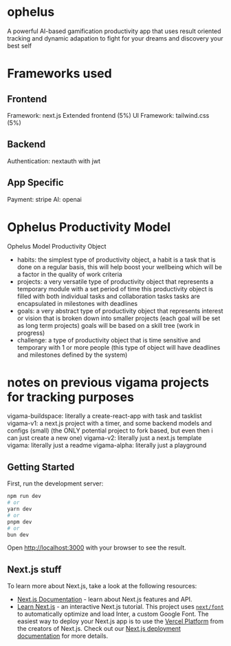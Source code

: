 # ophelus

A powerful AI-based gamification productivity app that uses result oriented tracking and dynamic adapation to fight for your dreams and discovery your best self

# Frameworks used

## Frontend

Framework: next.js Extended frontend (5%)
UI Framework: tailwind.css (5%)

## Backend

Authentication: nextauth with jwt

## App Specific

Payment: stripe
AI: openai

# Ophelus Productivity Model

Ophelus Model Productivity Object

- habits: the simplest type of productivity object, a habit is a task that is done on a regular basis, this will help boost your wellbeing which will be a factor in the quality of work criteria
- projects: a very versatile type of productivity object that represents a temporary module with a set period of time
  this productivity object is filled with both individual tasks and collaboration tasks tasks are encapsulated in milestones with deadlines
- goals: a very abstract type of productivity object that represents interest or vision that is broken down into smaller projects (each goal will be set as long term projects) goals will be based on a skill tree (work in progress)
- challenge: a type of productivity object that is time sensitive and temporary with 1 or more people (this type of object will have deadlines and milestones defined by the system)

# notes on previous vigama projects for tracking purposes

vigama-buildspace: literally a create-react-app with task and tasklist
vigama-v1: a next.js project with a timer, and some backend models and configs (small) (the ONLY potential project to fork based, but even then i can just create a new one)
vigama-v2: literally just a next.js template
vigama: literally just a readme
vigama-alpha: literally just a playground

## Getting Started

First, run the development server:

```bash
npm run dev
# or
yarn dev
# or
pnpm dev
# or
bun dev
```

Open [http://localhost:3000](http://localhost:3000) with your browser to see the result.

## Next.js stuff

To learn more about Next.js, take a look at the following resources:

- [Next.js Documentation](https://nextjs.org/docs) - learn about Next.js features and API.
- [Learn Next.js](https://nextjs.org/learn) - an interactive Next.js tutorial.
  This project uses [`next/font`](https://nextjs.org/docs/basic-features/font-optimization) to automatically optimize and load Inter, a custom Google Font.
  The easiest way to deploy your Next.js app is to use the [Vercel Platform](https://vercel.com/new?utm_medium=default-template&filter=next.js&utm_source=create-next-app&utm_campaign=create-next-app-readme) from the creators of Next.js.
  Check out our [Next.js deployment documentation](https://nextjs.org/docs/deployment) for more details.
